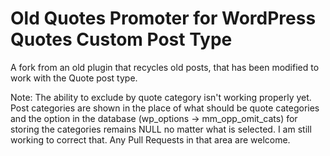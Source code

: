 # Old Quotes Promoter for WordPress Quotes Custom Post Type

A fork from an old plugin that recycles old posts, that has been modified to work with the Quote post type.

Note: The ability to exclude by quote category isn't working properly yet. Post categories are shown in the place of what should be quote categories and the option in the database (wp_options -> mm_opp_omit_cats) for storing the categories remains NULL no matter what is selected. I am still working to correct that. Any Pull Requests in that area are welcome.
